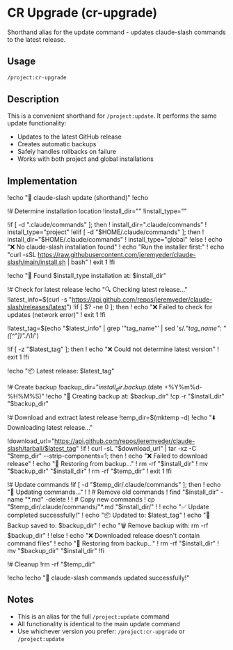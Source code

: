 # CR Upgrade (cr-upgrade)

Shorthand alias for the update command - updates claude-slash commands to the latest release.

## Usage

```bash
/project:cr-upgrade
```

## Description

This is a convenient shorthand for `/project:update`. It performs the same update functionality:

- Updates to the latest GitHub release
- Creates automatic backups
- Safely handles rollbacks on failure
- Works with both project and global installations

## Implementation

!echo "🔄 claude-slash update (shorthand)"
!echo

!# Determine installation location
!install_dir=""
!install_type=""

!if [ -d ".claude/commands" ]; then
!    install_dir=".claude/commands"
!    install_type="project"
!elif [ -d "$HOME/.claude/commands" ]; then
!    install_dir="$HOME/.claude/commands"
!    install_type="global"
!else
!    echo "❌ No claude-slash installation found"
!    echo "Run the installer first:"
!    echo "curl -sSL https://raw.githubusercontent.com/jeremyeder/claude-slash/main/install.sh | bash"
!    exit 1
!fi

!echo "📍 Found $install_type installation at: $install_dir"

!# Check for latest release
!echo "🔍 Checking latest release..."
!latest_info=$(curl -s "https://api.github.com/repos/jeremyeder/claude-slash/releases/latest")
!if [ $? -ne 0 ]; then
!    echo "❌ Failed to check for updates (network error)"
!    exit 1
!fi

!latest_tag=$(echo "$latest_info" | grep '"tag_name"' | sed 's/.*"tag_name": *"\([^"]*\)".*/\1/')

!if [ -z "$latest_tag" ]; then
!    echo "❌ Could not determine latest version"
!    exit 1
!fi

!echo "📦 Latest release: $latest_tag"

!# Create backup
!backup_dir="$install_dir.backup.$(date +%Y%m%d-%H%M%S)"
!echo "💾 Creating backup at: $backup_dir"
!cp -r "$install_dir" "$backup_dir"

!# Download and extract latest release
!temp_dir=$(mktemp -d)
!echo "⬇️  Downloading latest release..."

!download_url="https://api.github.com/repos/jeremyeder/claude-slash/tarball/$latest_tag"
!if ! curl -sL "$download_url" | tar -xz -C "$temp_dir" --strip-components=1; then
!    echo "❌ Failed to download release"
!    echo "🔄 Restoring from backup..."
!    rm -rf "$install_dir"
!    mv "$backup_dir" "$install_dir"
!    rm -rf "$temp_dir"
!    exit 1
!fi

!# Update commands
!if [ -d "$temp_dir/.claude/commands" ]; then
!    echo "🔄 Updating commands..."
!
!    # Remove old commands
!    find "$install_dir" -name "*.md" -delete
!
!    # Copy new commands
!    cp "$temp_dir/.claude/commands/"*.md "$install_dir/"
!
!    echo "✅ Update completed successfully!"
!    echo "📦 Updated to: $latest_tag"
!    echo "📁 Backup saved to: $backup_dir"
!    echo "🗑️  Remove backup with: rm -rf $backup_dir"
!
!else
!    echo "❌ Downloaded release doesn't contain command files"
!    echo "🔄 Restoring from backup..."
!    rm -rf "$install_dir"
!    mv "$backup_dir" "$install_dir"
!fi

!# Cleanup
!rm -rf "$temp_dir"

!echo
!echo "🎉 claude-slash commands updated successfully!"

## Notes

- This is an alias for the full `/project:update` command
- All functionality is identical to the main update command
- Use whichever version you prefer: `/project:cr-upgrade` or `/project:update`

